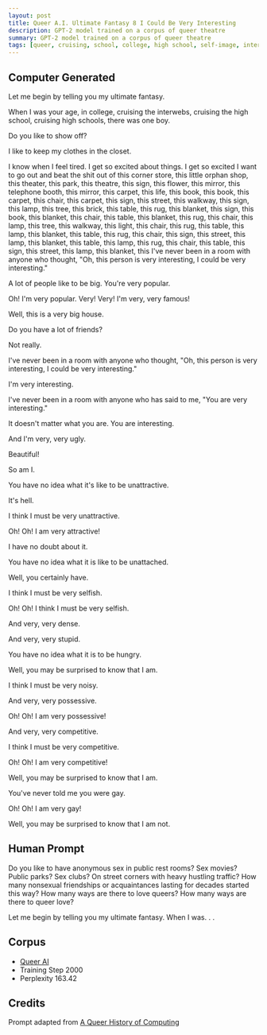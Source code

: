 ```yaml
---
layout: post
title: Queer A.I. Ultimate Fantasy 8 I Could Be Very Interesting
description: GPT-2 model trained on a corpus of queer theatre
summary: GPT-2 model trained on a corpus of queer theatre
tags: [queer, cruising, school, college, high school, self-image, interwebs, GPT-2, RunwayML]
---
```


## Computer Generated

Let me begin by telling you my ultimate fantasy.

When I was your age, in college, cruising the interwebs, cruising the high school, cruising high schools, there was one boy.

Do you like to show off?

I like to keep my clothes in the closet.

I know when I feel tired. I get so excited about things. I get so excited I want to go out and beat the shit out of this corner store, this little orphan shop, this theater, this park, this theatre, this sign, this flower, this mirror, this telephone booth, this mirror, this carpet, this life, this book, this book, this carpet, this chair, this carpet, this sign, this street, this walkway, this sign, this lamp, this tree, this brick, this table, this rug, this blanket, this sign, this book, this blanket, this chair, this table, this blanket, this rug, this chair, this lamp, this tree, this walkway, this light, this chair, this rug, this table, this lamp, this blanket, this table, this rug, this chair, this sign, this street, this lamp, this blanket, this table, this lamp, this rug, this chair, this table, this sign, this street, this lamp, this blanket, this I've never been in a room with anyone who thought, "Oh, this person is very interesting, I could be very interesting."

A lot of people like to be big. You're very popular.

Oh! I'm very popular. Very! Very! I'm very, very famous!

Well, this is a very big house.

Do you have a lot of friends?

Not really.

I've never been in a room with anyone who thought, "Oh, this person is very interesting, I could be very interesting."

I'm very interesting.

I've never been in a room with anyone who has said to me, "You are very interesting."

It doesn't matter what you are. You are interesting.

And I'm very, very ugly.

Beautiful!

So am I.

You have no idea what it's like to be unattractive.

It's hell.

I think I must be very unattractive.

Oh! Oh! I am very attractive!

I have no doubt about it.

You have no idea what it is like to be unattached.

Well, you certainly have.

I think I must be very selfish.

Oh! Oh! I think I must be very selfish.

And very, very dense.

And very, very stupid.

You have no idea what it is to be hungry.

Well, you may be surprised to know that I am.

I think I must be very noisy.

And very, very possessive.

Oh! Oh! I am very possessive!

And very, very competitive.

I think I must be very competitive.

Oh! Oh! I am very competitive!

Well, you may be surprised to know that I am.

You've never told me you were gay.

Oh! Oh! I am very gay!

Well, you may be surprised to know that I am not.


## Human Prompt

Do you like to have anonymous sex in public rest rooms? Sex movies? Public parks? Sex clubs? On street corners with heavy hustling traffic? How many nonsexual friendships or acquaintances lasting for decades started this way? How many ways are there to love queers? How many ways are there to queer love?

Let me begin by telling you my ultimate fantasy. When I was. . .

## Corpus

- [Queer AI](/queerai)
- Training Step 2000
- Perplexity 163.42

## Credits

Prompt adapted from [A Queer History of Computing](https://rhizome.org/editorial/2013/feb/19/queer-computing-1/)
